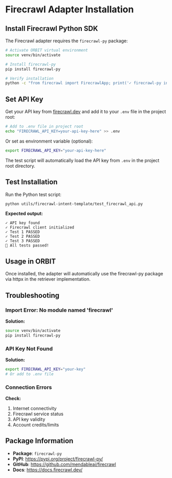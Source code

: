 # Firecrawl Adapter Installation

## Install Firecrawl Python SDK

The Firecrawl adapter requires the `firecrawl-py` package:

```bash
# Activate ORBIT virtual environment
source venv/bin/activate

# Install firecrawl-py
pip install firecrawl-py

# Verify installation
python -c "from firecrawl import FirecrawlApp; print('✓ firecrawl-py installed')"
```

## Set API Key

Get your API key from [firecrawl.dev](https://firecrawl.dev) and add it to your `.env` file in the project root:

```bash
# Add to .env file in project root
echo "FIRECRAWL_API_KEY=your-api-key-here" >> .env
```

Or set as environment variable (optional):

```bash
export FIRECRAWL_API_KEY="your-api-key-here"
```

The test script will automatically load the API key from `.env` in the project root directory.

## Test Installation

Run the Python test script:

```bash
python utils/firecrawl-intent-template/test_firecrawl_api.py
```

**Expected output:**
```
✓ API key found
✓ Firecrawl client initialized
✓ Test 1 PASSED
✓ Test 2 PASSED
✓ Test 3 PASSED
🎉 All tests passed!
```

## Usage in ORBIT

Once installed, the adapter will automatically use the firecrawl-py package via httpx in the retriever implementation.

## Troubleshooting

### Import Error: No module named 'firecrawl'

**Solution:**
```bash
source venv/bin/activate
pip install firecrawl-py
```

### API Key Not Found

**Solution:**
```bash
export FIRECRAWL_API_KEY="your-key"
# Or add to .env file
```

### Connection Errors

**Check:**
1. Internet connectivity
2. Firecrawl service status
3. API key validity
4. Account credits/limits

## Package Information

- **Package**: `firecrawl-py`
- **PyPI**: https://pypi.org/project/firecrawl-py/
- **GitHub**: https://github.com/mendableai/firecrawl
- **Docs**: https://docs.firecrawl.dev/
